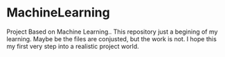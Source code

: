 # MachineLearning
Project Based on Machine Learning..
This repository just a begining of my learning. Maybe be the files are conjusted, but the work is not. I hope this my first very step into a realistic project world.
